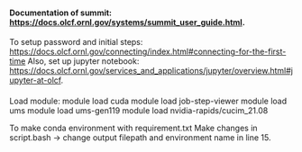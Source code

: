 
#### Documentation of summit: <br>https://docs.olcf.ornl.gov/systems/summit_user_guide.html.
To setup password and initial steps:
https://docs.olcf.ornl.gov/connecting/index.html#connecting-for-the-first-time
Also, set up jupyter notebook: <br>https://docs.olcf.ornl.gov/services_and_applications/jupyter/overview.html#jupyter-at-olcf.

#### 
Load module:
module load cuda
module load job-step-viewer
module load ums
module load ums-gen119
module load nvidia-rapids/cucim_21.08

To make conda environment with requirement.txt
Make changes in script.bash -> change output filepath and environment name in line 15.
